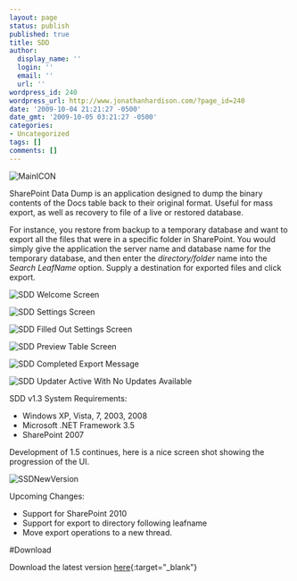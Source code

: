 ```yaml
---
layout: page
status: publish
published: true
title: SDD
author:
  display_name: ''
  login: ''
  email: ''
  url: ''
wordpress_id: 240
wordpress_url: http://www.jonathanhardison.com/?page_id=240
date: '2009-10-04 21:21:27 -0500'
date_gmt: '2009-10-05 03:21:27 -0500'
categories:
- Uncategorized
tags: []
comments: []
---
```

![MainICON]({{site.base}}/imagecontent/2009/10/MainICON21.bmp)

SharePoint Data Dump is an application designed to dump the binary contents of the Docs table back to their original format.
Useful for mass export, as well as recovery to file of a live or restored database.

For instance, you restore from backup to a temporary database and want to export all the files that were in a specific folder in SharePoint. You would simply give the application the server name and database name for the temporary database, and then enter the *directory/folder* name into the *Search LeafName* option. Supply a destination for exported files and click export.

![SDD Welcome Screen]({{site.base}}/imagecontent/2009/10/Capture1.PNG)

![SDD Settings Screen]({{site.base}}/imagecontent/2009/10/Capture2.PNG)

![SDD Filled Out Settings Screen]({{site.base}}/imagecontent/2009/10/Capture3.PNG)

![SDD Preview Table Screen]({{site.base}}/imagecontent/2009/10/Capture4.PNG)

![SDD Completed Export Message]({{site.base}}/imagecontent/2009/10/Capture5.PNG)

![SDD Updater Active With No Updates Available]({{site.base}}/imagecontent/2009/10/Capture6.PNG)

SDD v1.3 System Requirements:

  * Windows XP, Vista, 7, 2003, 2008
  * Microsoft .NET Framework 3.5
  * SharePoint 2007


Development of 1.5 continues, here is a nice screen shot showing the progression of the UI.

![SSDNewVersion]({{site.base}}/imagecontent/2009/10/Capture11.png)

Upcoming Changes:

  * Support for SharePoint 2010
  * Support for export to directory following leafname
  * Move export operations to a new thread.

#Download

Download the latest version [here](http://www.jonathanhardison.com/upload/SDD_v_1_1_3_1.msi){:target="_blank"}